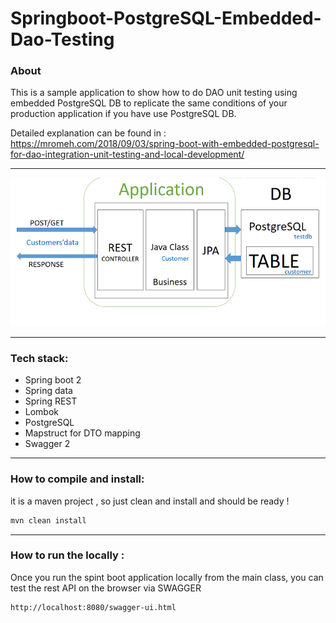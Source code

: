 # Springboot-PostgreSQL-Embedded-Dao-Testing
### About 

This is a sample application to show how to do DAO unit testing using embedded PostgreSQL DB
to replicate the same conditions of your production application if you have use PostgreSQL DB.

Detailed explanation can be found in : https://mromeh.com/2018/09/03/spring-boot-with-embedded-postgresql-for-dao-integration-unit-testing-and-local-development/

-------------------
![alt text](imgs/overview.png)

-------------------
### Tech stack:
- Spring boot 2
- Spring data
- Spring REST 
- Lombok
- PostgreSQL
- Mapstruct for DTO mapping
- Swagger 2
-------------------
### How to compile and install:
it is a maven project , so just clean and install and should be ready ! 
```sh
mvn clean install 
```
-------------------
### How to run the locally :

Once you run the spint boot application locally from the main class, you can test the rest API on the browser via SWAGGER

```sh
http://localhost:8080/swagger-ui.html
```
